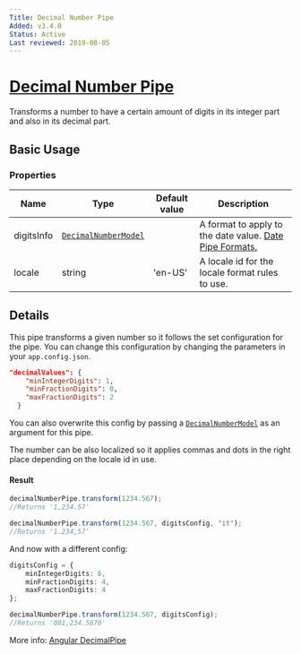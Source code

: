 ```yaml
---
Title: Decimal Number Pipe
Added: v3.4.0
Status: Active
Last reviewed: 2019-08-05
---
```


# [Decimal Number Pipe](../../../lib/core/pipes/decimal-number.pipe.ts "Defined in decimal-number.pipe.ts")

Transforms a number to have a certain amount of digits in its integer part and also in its decimal part.

## Basic Usage

### Properties

| Name | Type | Default value | Description |
| ---- | ---- | ------------- | ----------- |
| digitsInfo | [`DecimalNumberModel`](../../../lib/core/models/decimal-number.model.ts) |  | A format to apply to the date value. [Date Pipe Formats.](https://angular.io/api/common/DatePipe#custom-format-options) |
| locale | string | 'en-US' | A locale id for the locale format rules to use. |

## Details

This pipe transforms a given number so it follows the set configuration for the pipe. You can change this configuration by changing the parameters in your `app.config.json`.

```json
"decimalValues": {
    "minIntegerDigits": 1,
    "minFractionDigits": 0,
    "maxFractionDigits": 2
  }
```

You can also overwrite this config by passing a [`DecimalNumberModel`](../../../lib/core/models/decimal-number.model.ts) as an argument for this pipe.

The number can be also localized so it applies commas and dots in the right place depending on the locale id in use.

#### Result

```ts
decimalNumberPipe.transform(1234.567);
//Returns '1,234.57'

decimalNumberPipe.transform(1234.567, digitsConfig, "it");
//Returns '1.234,57'
```

And now with a different config:

```ts
digitsConfig = {
    minIntegerDigits: 6,
    minFractionDigits: 4,
    maxFractionDigits: 4
};

decimalNumberPipe.transform(1234.567, digitsConfig);
//Returns '001,234.5670'
```

More info: [Angular DecimalPipe](https://angular.io/api/common/DecimalPipe)
